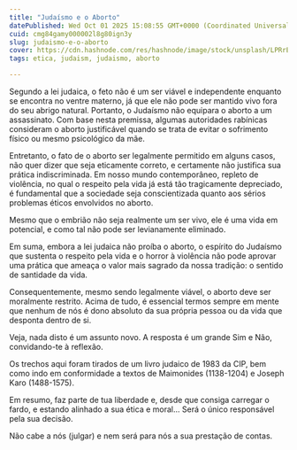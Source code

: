 ```yaml
---
title: "Judaísmo e o Aborto"
datePublished: Wed Oct 01 2025 15:08:55 GMT+0000 (Coordinated Universal Time)
cuid: cmg84gamy000002l8g80ign3y
slug: judaismo-e-o-aborto
cover: https://cdn.hashnode.com/res/hashnode/image/stock/unsplash/LPRrEJU2GbQ/upload/fb047bbbba97259d3de39291e5b1e6cd.jpeg
tags: etica, judaism, judaismo, aborto

---
```


Segundo a lei judaica, o feto não é um ser viável e independente enquanto se encontra no ventre materno, já que ele não pode ser mantido vivo fora do seu abrigo natural. Portanto, o Judaísmo não equipara o aborto a um assassinato. Com base nesta premissa, algumas autoridades rabínicas consideram o aborto justificável quando se trata de evitar o sofrimento físico ou mesmo psicológico da mãe.  

Entretanto, o fato de o aborto ser legalmente permitido em alguns casos, não quer dizer que seja eticamente correto, e certamente não justifica sua prática indiscriminada. Em nosso mundo contemporâneo, repleto de violência, no qual o respeito pela vida já está tão tragicamente depreciado, é fundamental que a sociedade seja conscientizada quanto aos sérios problemas éticos envolvidos no aborto.

Mesmo que o embrião não seja realmente um ser vivo, ele é uma vida em potencial, e como tal não pode ser levianamente eliminado.

Em suma, embora a lei judaica não proíba o aborto, o espírito do Judaísmo que sustenta o respeito pela vida e o horror à violência não pode aprovar uma prática que ameaça o valor mais sagrado da nossa tradição: o sentido de santidade da vida.

Consequentemente, mesmo sendo legalmente viável, o aborto deve ser moralmente restrito. Acima de tudo, é essencial termos sempre em mente que nenhum de nós é dono absoluto da sua própria pessoa ou da vida que desponta dentro de si.

Veja, nada disto é um assunto novo. A resposta é um grande Sim e Não, convidando-te à reflexão.

Os trechos aqui foram tirados de um livro judaico de 1983 da CIP, bem como indo em conformidade a textos de Maimonides (1138-1204) e Joseph Karo (1488-1575).

Em resumo, faz parte de tua liberdade e, desde que consiga carregar o fardo, e estando alinhado a sua ética e moral... Será o único responsável pela sua decisão.

Não cabe a nós (julgar) e nem será para nós a sua prestação de contas.